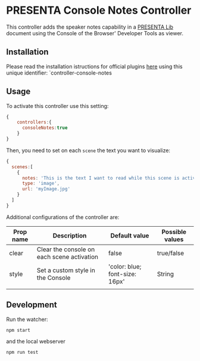 # PRESENTA Console Notes Controller

This controller adds the speaker notes capability in a [PRESENTA Lib](https://github.com/presenta-software/presenta-lib) document using the Console of the Browser' Developer Tools as viewer.

## Installation

Please read the installation istructions for official plugins [here](https://lib.presenta.cc/extend/#install-an-official-plugin) using this unique identifier: `controller-console-notes

## Usage

To activate this controller use this setting:

```js
{
    controllers:{
      consoleNotes:true
    }
}
```

Then, you need to set on each `scene` the text you want to visualize:

```js
{
  scenes:[
    {
      notes: 'This is the text I want to read while this scene is active',
      type: 'image',
      url: 'myImage.jpg'
    }
  ]
}
```

Additional configurations of the controller are:

| Prop name | Description                                | Default value                  | Possible values |
| --------- | ------------------------------------------ | ------------------------------ | --------------- |
| clear     | Clear the console on each scene activation | false                          | true/false      |
| style     | Set a custom style in the Console          | 'color: blue; font-size: 16px' | String          |
|           |                                            |                                |                 |

## Development

Run the watcher:

    npm start

and the local webserver

    npm run test

